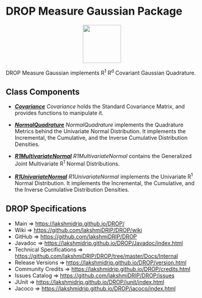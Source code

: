 # DROP Measure Gaussian Package

<p align="center"><img src="https://github.com/lakshmiDRIP/DROP/blob/master/DRIP_Logo.gif?raw=true" width="100"></p>

DROP Measure Gaussian implements R<sup>1</sup> R<sup>d</sup> Covariant Gaussian Quadrature.


## Class Components

 * [***Covariance***](https://github.com/lakshmiDRIP/DROP/tree/master/src/main/java/org/drip/measure/gaussian/Covariance.java)
 <i>Covariance</i> holds the Standard Covariance Matrix, and provides functions to manipulate it.

 * [***NormalQuadrature***](https://github.com/lakshmiDRIP/DROP/tree/master/src/main/java/org/drip/measure/gaussian/NormalQuadrature.java)
 <i>NormalQuadrature</i> implements the Quadrature Metrics behind the Univariate Normal Distribution. It
 implements the Incremental, the Cumulative, and the Inverse Cumulative Distribution Densities.

 * [***R1MultivariateNormal***](https://github.com/lakshmiDRIP/DROP/tree/master/src/main/java/org/drip/measure/gaussian/R1MultivariateNormal.java)
 <i>R1MultivariateNormal</i> contains the Generalized Joint Multivariate R<sup>1</sup> Normal Distributions.

 * [***R1UnivariateNormal***](https://github.com/lakshmiDRIP/DROP/tree/master/src/main/java/org/drip/measure/gaussian/R1UnivariateNormal.java)
 <i>R1UnivariateNormal</i> implements the Univariate R<sup>1</sup> Normal Distribution. It implements the
 Incremental, the Cumulative, and the Inverse Cumulative Distribution Densities.


## DROP Specifications

 * Main                     => https://lakshmidrip.github.io/DROP/
 * Wiki                     => https://github.com/lakshmiDRIP/DROP/wiki
 * GitHub                   => https://github.com/lakshmiDRIP/DROP
 * Javadoc                  => https://lakshmidrip.github.io/DROP/Javadoc/index.html
 * Technical Specifications => https://github.com/lakshmiDRIP/DROP/tree/master/Docs/Internal
 * Release Versions         => https://lakshmidrip.github.io/DROP/version.html
 * Community Credits        => https://lakshmidrip.github.io/DROP/credits.html
 * Issues Catalog           => https://github.com/lakshmiDRIP/DROP/issues
 * JUnit                    => https://lakshmidrip.github.io/DROP/junit/index.html
 * Jacoco                   => https://lakshmidrip.github.io/DROP/jacoco/index.html
